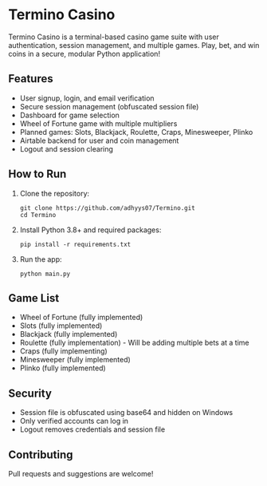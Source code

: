 # Termino Casino

Termino Casino is a terminal-based casino game suite with user authentication, session management, and multiple games. Play, bet, and win coins in a secure, modular Python application!

## Features
- User signup, login, and email verification
- Secure session management (obfuscated session file)
- Dashboard for game selection
- Wheel of Fortune game with multiple multipliers
- Planned games: Slots, Blackjack, Roulette, Craps, Minesweeper, Plinko
- Airtable backend for user and coin management
- Logout and session clearing

## How to Run
1. Clone the repository:
   ```
   git clone https://github.com/adhyys07/Termino.git
   cd Termino
   ```
2. Install Python 3.8+ and required packages:
   ```
   pip install -r requirements.txt
   ```
3. Run the app: 
   ```
   python main.py
   ```

## Game List
- Wheel of Fortune (fully implemented)
- Slots (fully implemented)
- Blackjack (fully implemented)
- Roulette (fully implementation) - Will be adding multiple bets at a time
- Craps (fully implementing)
- Minesweeper (fully implemented)
- Plinko (fully implemented)

## Security
- Session file is obfuscated using base64 and hidden on Windows
- Only verified accounts can log in
- Logout removes credentials and session file

## Contributing
Pull requests and suggestions are welcome!
